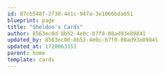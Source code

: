 ```yaml
---
id: 87cb548f-2f30-4e1c-947a-3e1066bda651
blueprint: page
title: "Sheldon's Cards"
author: 8563ec0d-8b52-4e0c-b7f0-08ad93e89841
updated_by: 8563ec0d-8b52-4e0c-b7f0-08ad93e89841
updated_at: 1720063353
parent: home
template: cards
---
```


